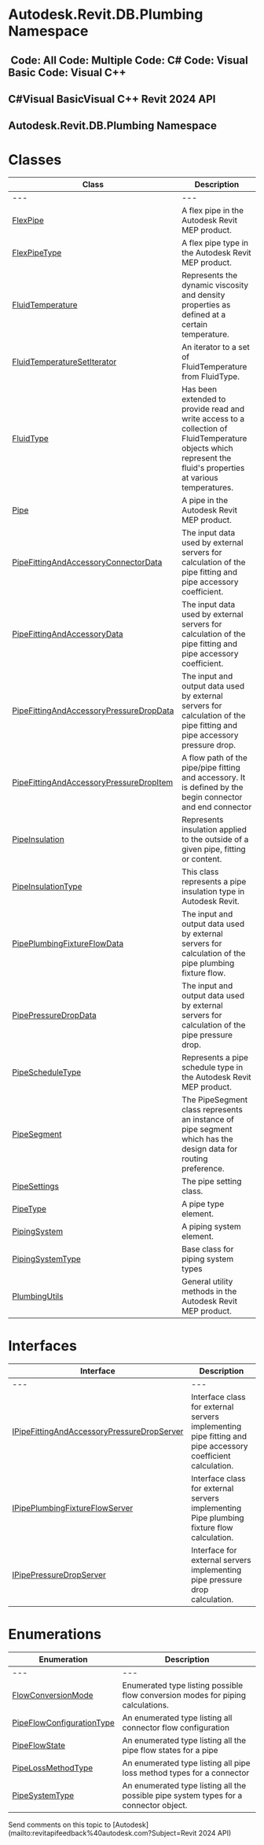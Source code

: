 # Autodesk.Revit.DB.Plumbing Namespace

﻿
 Code: All Code: Multiple Code: C# Code: Visual Basic Code: Visual C++   
---  
C#Visual BasicVisual C++
Revit 2024 API  
---  
Autodesk.Revit.DB.Plumbing Namespace  
---  
# Classes
| Class | Description |
| --- | --- |
| --- | --- | --- |
| [FlexPipe](4b0e0656-4760-4a91-a777-ce50869a827a.md "FlexPipe Class") | A flex pipe in the Autodesk Revit MEP product. |
| [FlexPipeType](89da057e-f826-1f1e-dd71-9df4ce7f38cf.md "FlexPipeType Class") | A flex pipe type in the Autodesk Revit MEP product. |
| [FluidTemperature](e0405486-d484-48cb-716f-5c9ebe6dfcaa.md "FluidTemperature Class") | Represents the dynamic viscosity and density properties as defined at a certain temperature. |
| [FluidTemperatureSetIterator](94e43dde-d2f5-1e7c-8c34-04b34ed190c1.md "FluidTemperatureSetIterator Class") | An iterator to a set of FluidTemperature from FluidType. |
| [FluidType](6de7a895-6747-7273-55cf-19f917a30c84.md "FluidType Class") | Has been extended to provide read and write access to a collection of FluidTemperature objects which represent the fluid's properties at various temperatures. |
| [Pipe](aa1b8294-c12d-ece0-00af-b17c1f1c9e03.md "Pipe Class") | A pipe in the Autodesk Revit MEP product. |
| [PipeFittingAndAccessoryConnectorData](f1233bf2-ec6a-67a6-50d0-b7ae1382c64e.md "PipeFittingAndAccessoryConnectorData Class") | The input data used by external servers for calculation of the pipe fitting and pipe accessory coefficient. |
| [PipeFittingAndAccessoryData](05db3129-7016-4054-1e93-1c718f1ae3bf.md "PipeFittingAndAccessoryData Class") | The input data used by external servers for calculation of the pipe fitting and pipe accessory coefficient. |
| [PipeFittingAndAccessoryPressureDropData](83417712-9a53-53da-62ca-2a8fed96c875.md "PipeFittingAndAccessoryPressureDropData Class") | The input and output data used by external servers for calculation of the pipe fitting and pipe accessory pressure drop. |
| [PipeFittingAndAccessoryPressureDropItem](5fb04b00-61d7-d8d6-cf12-e30ad04ea3e7.md "PipeFittingAndAccessoryPressureDropItem Class") | A flow path of the pipe/pipe fitting and accessory. It is defined by the begin connector and end connector |
| [PipeInsulation](b1abf676-85e4-268f-d3c9-6c6288c074d4.md "PipeInsulation Class") | Represents insulation applied to the outside of a given pipe, fitting or content. |
| [PipeInsulationType](1e9c8ce4-8447-ad6e-d92e-c68ad1a384b5.md "PipeInsulationType Class") | This class represents a pipe insulation type in Autodesk Revit. |
| [PipePlumbingFixtureFlowData](11a35067-5428-3500-de8b-6319fa7f8c96.md "PipePlumbingFixtureFlowData Class") | The input and output data used by external servers for calculation of the pipe plumbing fixture flow. |
| [PipePressureDropData](d9c2df4c-512f-3f0c-4c04-2f5cc5afa7d8.md "PipePressureDropData Class") | The input and output data used by external servers for calculation of the pipe pressure drop. |
| [PipeScheduleType](d580725f-60f3-034a-e358-d4ed8896d915.md "PipeScheduleType Class") | Represents a pipe schedule type in the Autodesk Revit MEP product. |
| [PipeSegment](a295ca1d-66f2-f788-5079-4d91554a4223.md "PipeSegment Class") | The PipeSegment class represents an instance of pipe segment which has the design data for routing preference. |
| [PipeSettings](2de0109b-0d0d-a0fe-2adf-6edec8bc1a06.md "PipeSettings Class") | The pipe setting class. |
| [PipeType](7d3cc77e-0148-a23b-8142-7e08ebdad6b7.md "PipeType Class") | A pipe type element. |
| [PipingSystem](6abbdfa2-69a5-eef1-2663-89a5faf91831.md "PipingSystem Class") | A piping system element. |
| [PipingSystemType](b0fe0b71-3b6c-85f0-8279-e93505e82529.md "PipingSystemType Class") | Base class for piping system types |
| [PlumbingUtils](958a3fa2-eb4b-2814-f674-42cac98f4910.md "PlumbingUtils Class") | General utility methods in the Autodesk Revit MEP product. |

# Interfaces
| Interface | Description |
| --- | --- |
| --- | --- | --- |
| [IPipeFittingAndAccessoryPressureDropServer](27a15d91-2dcb-41f3-b818-9c6d3c6e17a3.md "IPipeFittingAndAccessoryPressureDropServer Interface") | Interface class for external servers implementing pipe fitting and pipe accessory coefficient calculation. |
| [IPipePlumbingFixtureFlowServer](ef369072-84eb-cace-a564-335aed35626b.md "IPipePlumbingFixtureFlowServer Interface") | Interface class for external servers implementing Pipe plumbing fixture flow calculation. |
| [IPipePressureDropServer](5f6479aa-4e07-560d-f505-16d44cdd795c.md "IPipePressureDropServer Interface") | Interface for external servers implementing pipe pressure drop calculation. |

# Enumerations
| Enumeration | Description |
| --- | --- |
| --- | --- | --- |
| [FlowConversionMode](804bd904-a435-b0df-1c8c-8322d3fc8cca.md "FlowConversionMode Enumeration") | Enumerated type listing possible flow conversion modes for piping calculations. |
| [PipeFlowConfigurationType](5c43fb93-bf62-2011-1303-9c50d6a47632.md "PipeFlowConfigurationType Enumeration") | An enumerated type listing all connector flow configuration |
| [PipeFlowState](7e8a8103-9ac3-c933-2c90-9892a2f27d4a.md "PipeFlowState Enumeration") | An enumerated type listing all the pipe flow states for a pipe |
| [PipeLossMethodType](d6f70bd4-d74c-23b8-002b-0caf388731fd.md "PipeLossMethodType Enumeration") | An enumerated type listing all pipe loss method types for a connector |
| [PipeSystemType](24165d09-9267-54b7-3e32-6405d1343c2e.md "PipeSystemType Enumeration") | An enumerated type listing all the possible pipe system types for a connector object. |

Send comments on this topic to [Autodesk](mailto:revitapifeedback%40autodesk.com?Subject=Revit 2024 API)